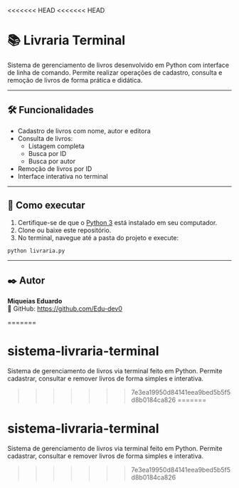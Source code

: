 <<<<<<< HEAD
<<<<<<< HEAD
# 📚 Livraria Terminal 

Sistema de gerenciamento de livros desenvolvido em Python com interface de linha de comando. Permite realizar operações de cadastro, consulta e remoção de livros de forma prática e didática.

---

## 🛠 Funcionalidades

- Cadastro de livros com nome, autor e editora
- Consulta de livros:
  - Listagem completa
  - Busca por ID
  - Busca por autor
- Remoção de livros por ID
- Interface interativa no terminal

---

## 🚀 Como executar

1. Certifique-se de que o [Python 3](https://www.python.org/downloads/) está instalado em seu computador.
2. Clone ou baixe este repositório.
3. No terminal, navegue até a pasta do projeto e execute:

```bash
python livraria.py 
```

---

## ✒️ Autor

**Miqueias Eduardo**  
🔗  GitHub: https://github.com/Edu-dev0







=======
# sistema-livraria-terminal
Sistema de gerenciamento de livros via terminal feito em Python. Permite cadastrar, consultar e remover livros de forma simples e interativa.
>>>>>>> 7e3ea19950d84141eea9bed5b5f5d8b0184ca826
=======
# sistema-livraria-terminal
Sistema de gerenciamento de livros via terminal feito em Python. Permite cadastrar, consultar e remover livros de forma simples e interativa.
>>>>>>> 7e3ea19950d84141eea9bed5b5f5d8b0184ca826
